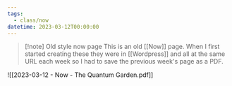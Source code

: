 ```yaml
---
tags:
  - class/now
datetime: 2023-03-12T00:00:00
---
```

> [!note] Old style now page
> This is an old [[Now]] page. When I first started creating these they were in [[Wordpress]] and all at the same URL each week so I had to save the previous week's page as a PDF. 

![[2023-03-12 - Now  - The Quantum Garden.pdf]]